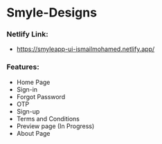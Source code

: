 # Smyle-Designs

### Netlify Link:
* https://smyleapp-ui-ismailmohamed.netlify.app/
	
### Features:
* Home Page
* Sign-in
* Forgot Password
* OTP
* Sign-up
* Terms and Conditions
* Preview page (In Progress)
* About Page
